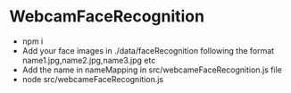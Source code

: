 # WebcamFaceRecognition

- npm i
- Add your face images in ./data/faceRecognition following the format name1.jpg,name2.jpg,name3.jpg etc
- Add the name in nameMapping in src/webcameFaceRecognition.js file
- node src/webcameFaceRecognition.js